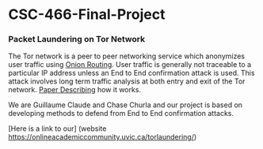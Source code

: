 # CSC-466-Final-Project
### Packet Laundering on Tor Network

The Tor network is a peer to peer networking service which anonymizes user traffic using [Onion Routing](https://en.wikipedia.org/wiki/Onion_routing). User traffic is generally not traceable to a particular IP address unless an End to End confirmation attack is used. This attack involves long term traffic analysis at both entry and exit of the Tor network. [Paper Describing](https://www.ohmygodel.com/publications/usersrouted-ccs13.pdf) how it works.

We are Guillaume Claude and Chase Churla and our project is based on developing methods to defend from End to End confirmation attacks.

[Here is a link to our] (website https://onlineacademiccommunity.uvic.ca/torlaundering/)
